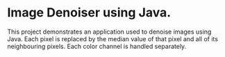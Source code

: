# Image Denoiser using Java.

This project demonstrates an application used to denoise images using Java. Each pixel is replaced by the median value of that pixel and all of its neighbouring pixels.
Each color channel is handled separately.
